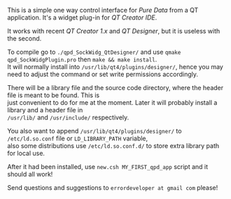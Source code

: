 This is a simple one way control interface for _Pure Data_ from a QT application. It's a widget plug-in for _QT Creator IDE_.

It works with recent _QT Creator 1.x_ and _QT Designer_, but it is useless with the second.

To compile go to  `./qpd_SockWidg_QtDesigner/` and use `qmake qpd_SockWidgPlugin.pro` then `make && make install`.<br>
It will normally install into `/usr/lib/qt4/plugins/designer/`, hence you may need to adjust the command or set
write permissions accordingly.

There will be a library file and the source code directory, where the header file is meant to be found. This is<br>
just convenient to do for me at the moment. Later it will probably install a library and a header file in<br>
`/usr/lib/` and `/usr/include/` respectively.

You also want to append `/usr/lib/qt4/plugins/designer/` to `/etc/ld.so.conf` file or `LD_LIBRARY_PATH` variable,<br>
also some distributions use `/etc/ld.so.conf.d/` to store extra library path for local use.

After it had been installed, use `new.csh MY_FIRST_qpd_app` script and it should all work!

Send questions and suggestions to `errordeveloper at gmail com` please!
